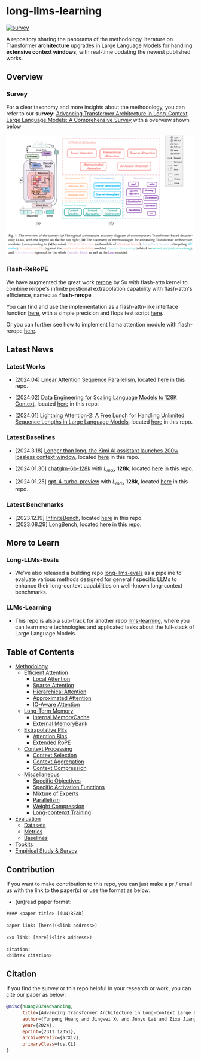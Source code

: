 # long-llms-learning

<p align="left">
<a href="https://arxiv.org/abs/2311.12351v2">
<img alt="survey" src="https://img.shields.io/badge/survey-arxiv:2311.12351v2-blue">
</a>
</p>

A repository sharing the panorama of the methodology literature on Transformer **architecture** upgrades in Large Language Models for handling **extensive context windows**, with real-time updating the newest published works.


## Overview

### Survey

For a clear taxonomy and more insights about the methodology, you can refer to our **survey**: [Advancing Transformer Architecture in Long-Context Large Language Models: A Comprehensive Survey](https://arxiv.org/abs/2311.12351v2) with a overview shown below

![Overview of the survey](./imgs/overview_with_caption_v2.png)


### Flash-ReRoPE

We have augmented the great work [rerope](https://github.com/bojone/rerope) by Su with flash-attn kernel to combine rerope's infinite postional extrapolation capability with flash-attn's efficience, named as **flash-rerope**.

You can find and use the implementation as a flash-attn-like interface function [here](./notebooks/flash_rerope.py), with a simple precision and flops test script [here](./notebooks/test_flash_rerope.py).

Or you can further see how to implement llama attention module with flash-rerope [here](https://github.com/Strivin0311/long-llms-eval/blob/main/evals/aug.py#L809).

## Latest News

### Latest Works

* [2024.04] [Linear Attention Sequence Parallelism](https://arxiv.org/abs/2404.02882), located [here](./methodology/efficient_attn_sec/ioaware_attn.md#lightning-attention) in this repo.

* [2024.02] [Data Engineering for Scaling Language Models to 128K Context](https://arxiv.org/abs/2402.10171), located [here](./methodology/miscellaneous.md#long-contenxt-training) in this repo.
  
* [2024.01] [Lightning Attention-2: A Free Lunch for Handling Unlimited Sequence Lengths in Large Language Models](https://arxiv.org/abs/2401.04658), located [here](./methodology/efficient_attn_sec/ioaware_attn.md#lightning-attention) in this repo.


### Latest Baselines

* [2024.3.18] [Longer than long, the Kimi AI assistant launches 200w lossless context window](https://mp.weixin.qq.com/s/UjXKic9IAaf55ARqbnJ3Pg), located [here](./methodology/miscellaneous.md#baseline-table) in this repo.

* [2024.01.30] [chatglm-6b-128k](https://huggingface.co/THUDM/chatglm3-6b-128k) with $L_{max}$ **128k**, located [here](./evaluation/baselines.md#baseline-table) in this repo.

* [2024.01.25] [gpt-4-turbo-preview](https://platform.openai.com/docs/models/gpt-4-and-gpt-4-turbo) with $L_{max}$ **128k**, located [here](./evaluation/baselines.md#baseline-table) in this repo.


### Latest Benchmarks

* [2023.12.19] [InfiniteBench](https://github.com/OpenBMB/InfiniteBench), located [here](./evaluation/datasets.md#dataset-table) in this repo.
* [2023.08.29] [LongBench](https://github.com/THUDM/LongBench), located [here](./evaluation/datasets.md#dataset-table) in this repo.


## More to Learn

### Long-LLMs-Evals

* We've also released a building repo [long-llms-evals](https://github.com/Strivin0311/long-llms-evals) as a pipeline to evaluate various methods designed for general / specific LLMs to enhance their long-context capabilities on well-known long-context benchmarks.

### LLMs-Learning

* This repo is also a sub-track for another repo [llms-learning](https://github.com/Strivin0311/llms-learning), where you can learn more technologies and applicated tasks about the full-stack of Large Language Models.


## Table of Contents

* [Methodology](./methodology/)
  * [Efficient Attention](./methodology/efficient_attn.md)
    * [Local Attention](./methodology/efficient_attn_sec/local_attn.md)
    * [Sparse Attention](./methodology/efficient_attn_sec/sparse_attn.md)
    * [Hierarchical Attention](./methodology/efficient_attn_sec/hierarchical_attn.md)
    * [Approximated Attention](./methodology/efficient_attn_sec/approx_attn.md)
    * [IO-Aware Attention](./methodology/efficient_attn_sec/ioaware_attn.md)
  * [Long-Term Memory](./methodology/long-term_memory.md)
    * [Internal MemoryCache](./methodology/long-term_memory_sec/internal_memory_cache.md)
    * [External MemoryBank](./methodology/long-term_memory_sec/external_memory_bank.md)
  * [Extrapolative PEs](./methodology/extrapolative_pes.md)
    * [Attention Bias](./methodology/extrapolative_pes_sec/attention_bias.md)
    * [Extended RoPE](./methodology/extrapolative_pes_sec/extended_rope.md)
  * [Context Processing](./methodology/context_process.md)
    * [Context Selection](./methodology/context_process_sec/context_selection.md)
    * [Context Aggregation](./methodology/context_process_sec/context_aggregation.md)
    * [Context Compression](./methodology/context_process_sec/context_compression.md)
  * [Miscellaneous](./methodology/miscellaneous.md)
    * [Specific Objectives](./methodology/miscellaneous_sec/spec_objective.md)
    * [Specific Activation Functions](./methodology/miscellaneous_sec/spec_activation.md)
    * [Mixture of Experts](./methodology/miscellaneous_sec/moe.md)
    * [Parallelism](./methodology/miscellaneous_sec/parallel.md)
    * [Weight Compression](./methodology/miscellaneous_sec/weight_compress.md)
    * [Long-contenxt Training](./methodology/miscellaneous.md#long-contenxt-training)
* [Evaluation](./evaluation/)
  * [Datasets](./evaluation/datasets.md)
  * [Metrics](./evaluation/metrics.md)
  * [Baselines](./evaluation/baselines.md)
* [Tookits](./toolkits/README.md)
* [Empirical Study & Survey](./empirical.md)



## Contribution

If you want to make contribution to this repo, you can just make a pr / email us with the link to the paper(s) or use the format as below:

* (un)read paper format:
```
#### <paper title> [(UN)READ]

paper link: [here](<link address>)

xxx link: [here](<link address>)

citation:
<bibtex citation>
```


## Citation

If you find the survey or this repo helpful in your research or work, you can cite our paper as below:

```bibtex
@misc{huang2024advancing,
      title={Advancing Transformer Architecture in Long-Context Large Language Models: A Comprehensive Survey}, 
      author={Yunpeng Huang and Jingwei Xu and Junyu Lai and Zixu Jiang and Taolue Chen and Zenan Li and Yuan Yao and Xiaoxing Ma and Lijuan Yang and Hao Chen and Shupeng Li and Penghao Zhao},
      year={2024},
      eprint={2311.12351},
      archivePrefix={arXiv},
      primaryClass={cs.CL}
}
```
